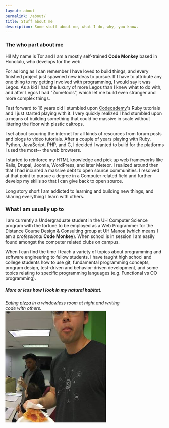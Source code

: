 ```yaml
---
layout: about
permalink: /about/
title: Stuff about me
description: Some stuff about me, what I do, why, you know.
---
```


### The who part about me


Hi! My name is Tor and I am a mostly self-trained **Code Monkey** based in Honolulu, who develops for the web.

For as long as I can remember I have loved to build things, and every finished project just spawned new ideas to pursue. If I have to attribute any one thing to my getting involved with programming, I would say it was Legos. As a kid I had the luxury of more Legos than I knew what to do with, and after Legos I had "Zometools", which let me build even stranger and more complex things.

Fast forward to 16 years old I stumbled upon [Codecademy](https://www.codecademy.com/)'s Ruby tutorials and I just started playing with it. I very quickly realized I had stumbled upon a means of building something that could be massive in scale without littering the floor with plastic caltrops.

I set about scouring the internet for all kinds of resources from forum posts and blogs to video tutorials. After a couple of years playing with Ruby, Python, JavaScript, PHP, and C, I decided I wanted to build for the platforms I used the most-- the web browsers.

I started to reinforce my HTML knowledge and pick up web frameworks like Rails, Drupal, Joomla, WordPress, and later Meteor. I realized around then that I had incurred a massive debt to open source communities. I resolved at that point to pursue a degree in a Computer related field and further develop my skills so that I can give back to open source.

Long story short I am addicted to learning and building new things, and sharing everything I learn with others.


### What I am usually up to


I am currently a Undergraduate student in the UH Computer Science program with the fortune to be employed as a Web Programmer for the Distance Course Design & Consulting group at UH Manoa (which means I am a *professional* **Code Monkey**). When school is in session I am easily found amongst the computer related clubs on campus.

When I can find the time I teach a variety of topics about programming and software engineering to fellow students. I have taught high school and college students how to use git, fundamental programming concepts, program design, test-driven and behavior-driven development, and some topics relating to specific programming languages (e.g. Functional vs OO programming).



<div class="float-left">
  <h5><em>More or less how I look in my natural habitat.</em></h5>
  <em>Eating pizza in a windowless room at night and writing</em>
  <br>
  <em>code with others.</em>
</div>
<div class="thumbnail float-right">
  <img src="/img/teaching_hs_students.jpg">
</div>
